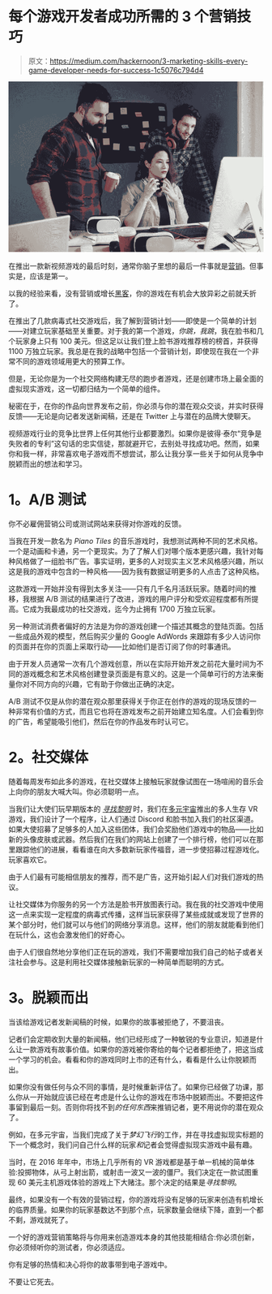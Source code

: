 # 每个游戏开发者成功所需的 3 个营销技巧

> 原文：<https://medium.com/hackernoon/3-marketing-skills-every-game-developer-needs-for-success-1c5076c794d4>

![](img/995a29d5b28258de45830b752e26c7c4.png)

在推出一款新视频游戏的最后时刻，通常你脑子里想的最后一件事就是[营销](https://hackernoon.com/tagged/marketing)。但事实是，应该是第一。

以我的经验来看，没有营销或增长[黑客](https://hackernoon.com/tagged/hacking)，你的游戏在有机会大放异彩之前就夭折了。

在推出了几款病毒式社交游戏后，我了解到营销计划——即使是一个简单的计划——对建立玩家基础至关重要。对于我的第一个游戏，*你跳，我跳*，我在脸书和几个玩家身上只有 100 美元。但这足以让我们登上脸书游戏推荐榜的榜首，并获得 1100 万独立玩家。我总是在我的战略中包括一个营销计划，即使现在我在一个非常不同的游戏领域用更大的预算工作。

但是，无论你是为一个社交网络构建无尽的跑步者游戏，还是创建市场上最全面的虚拟现实游戏，这一切都归结为一个简单的组件。

秘密在于，在你的作品向世界发布之前，你必须与你的潜在观众交谈，并实时获得反馈——无论是向记者发送新闻稿，还是在 Twitter 上与潜在的品牌大使聊天。

视频游戏行业的竞争比世界上任何其他行业都要激烈。如果你是彼得·泰尔“竞争是失败者的专利”这句话的忠实信徒，那就避开它，去别处寻找成功吧。然而，如果你和我一样，非常喜欢电子游戏而不想尝试，那么让我分享一些关于如何从竞争中脱颖而出的想法和学习。

# **1。A/B 测试**

你不必雇佣营销公司或测试网站来获得对你游戏的反馈。

当我在开发一款名为 *Piano Tiles* 的音乐游戏时，我想测试两种不同的艺术风格。一个是动画和卡通，另一个更现实。为了了解人们对哪个版本更感兴趣，我针对每种风格做了一组脸书广告。事实证明，更多的人对现实主义艺术风格感兴趣，所以这是我的游戏中包含的一种风格——因为我有数据证明更多的人点击了这种风格。

这款游戏一开始并没有得到太多关注——只有几千名月活跃玩家。随着时间的推移，我根据 A/B 测试的结果进行了改进，游戏的用户评分和受欢迎程度都有所提高。它成为我最成功的社交游戏，迄今为止拥有 1700 万独立玩家。

另一种测试消费者偏好的方法是为你的游戏创建一个描述其概念的登陆页面。包括一些成品外观的模型，然后购买少量的 Google AdWords 来跟踪有多少人访问你的页面并在你的页面上采取行动——比如他们是否订阅了你的时事通讯。

由于开发人员通常一次有几个游戏创意，所以在实际开始开发之前花大量时间为不同的游戏概念和艺术风格创建登录页面是有意义的。这是一个简单可行的方法来衡量你对不同方向的兴趣，它有助于你做出正确的决定。

A/B 测试不仅是从你的潜在观众那里获得关于你正在创作的游戏的现场反馈的一种非常有价值的方式，而且它也将在游戏发布之前开始建立知名度。人们会看到你的广告，希望能吸引他们，然后在你的作品发布时认可它。

# **2。社交媒体**

随着每周发布如此多的游戏，在社交媒体上接触玩家就像试图在一场喧闹的音乐会上向你的朋友大喊大叫。你必须聪明一点。

当我们让大使们玩早期版本的 [*寻找黎明*](https://www.seekingdawn.com/) 时，我们在[多元宇宙](http://www.multiverseinc.com/)推出的多人生存 VR 游戏，我们设计了一个程序，让人们通过 Discord 和脸书加入我们的社区渠道。如果大使招募了足够多的人加入这些团体，我们会奖励他们游戏中的物品——比如新的头像皮肤或武器。然后我们在我们的网站上创建了一个排行榜，他们可以在那里跟踪他们的进展，看看谁在向大多数新玩家传福音，进一步使招募过程游戏化。玩家喜欢它。

由于人们最有可能相信朋友的推荐，而不是广告，这开始引起人们对我们游戏的热议。

让社交媒体为你服务的另一个方法是脸书开放图表行动。我在我的社交游戏中使用这一点来实现一定程度的病毒式传播，这样当玩家获得了某些成就或发现了世界的某个部分时，他们就可以与他们的网络分享消息。这样，他们的朋友就能看到他们在玩什么，这也会激发他们的好奇心。

由于人们很自然地分享他们正在玩的游戏，我们不需要增加我们自己的帖子或者关注社会参与。这是利用社交媒体接触新玩家的一种简单而聪明的方式。

# **3。脱颖而出**

当该给游戏记者发新闻稿的时候，如果你的故事被拒绝了，不要沮丧。

记者们会定期收到大量的新闻稿，他们已经形成了一种敏锐的专业意识，知道是什么让一款游戏有故事价值。如果你的游戏被你寄给的每个记者都拒绝了，把这当成一个学习的机会。看看和你的游戏同时上市的还有什么，看看是什么让你脱颖而出。

如果你没有做任何与众不同的事情，是时候重新评估了。如果你已经做了功课，那么你从一开始就应该已经在考虑是什么让你的游戏在市场中脱颖而出。不要把这件事留到最后一刻。否则你将找不到*的任何东西*来推销记者，更不用说你的潜在观众了。

例如，在多元宇宙，当我们完成了关于*梦幻飞行*的工作，并在寻找虚拟现实标题的下一个概念时，我们问自己什么样的玩家*和*记者会觉得虚拟现实游戏中最有趣。

当时，在 2016 年年中，市场上几乎所有的 VR 游戏都是基于单一机械的简单体验:投掷物体，从弓上射出箭，或射击一波又一波的僵尸。我们决定在一款试图重现 60 美元主机游戏体验的游戏上下大赌注。那个决定的结果是*寻找黎明*。

最终，如果没有一个有效的营销过程，你的游戏将没有足够的玩家来创造有机增长的临界质量。如果你的玩家基数达不到那个点，玩家数量会继续下降，直到一个都不剩，游戏就死了。

一个好的游戏营销策略将与你用来创造游戏本身的其他技能相结合:你必须创新，你必须倾听你的测试者，你必须适应。

你有足够的热情和决心将你的故事带到电子游戏中。

不要让它死去。